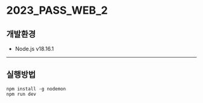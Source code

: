# 2023_PASS_WEB_2
## 개발환경
* Node.js v18.16.1
---
## 실행방법
```
npm install -g nodemon
npm run dev
```

